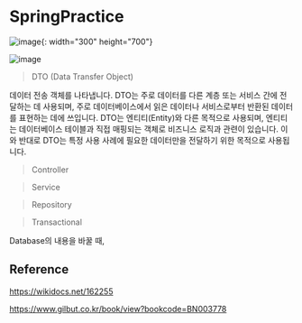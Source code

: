 # SpringPractice





![image](https://github.com/junhochoi-dev/SpringPractice/assets/39554558/fadccf75-7ab4-4d5a-b4f4-45a7e5c09df5){: width="300" height="700"}






![image](https://github.com/junhochoi-dev/SpringPractice/assets/39554558/829b2a01-c531-47ed-bb5f-e12ebe4eca56)

> DTO (Data Transfer Object)

데이터 전송 객체를 나타냅니다. DTO는 주로 데이터를 다른 계층 또는 서비스 간에 전달하는 데 사용되며, 주로 데이터베이스에서 읽은 데이터나 서비스로부터 반환된 데이터를 표현하는 데에 쓰입니다. DTO는 엔티티(Entity)와 다른 목적으로 사용되며, 엔티티는 데이터베이스 테이블과 직접 매핑되는 객체로 비즈니스 로직과 관련이 있습니다. 이와 반대로 DTO는 특정 사용 사례에 필요한 데이터만을 전달하기 위한 목적으로 사용됩니다.

> Controller

> Service

> Repository


> Transactional

Database의 내용을 바꿀 때,

## Reference

https://wikidocs.net/162255

https://www.gilbut.co.kr/book/view?bookcode=BN003778
